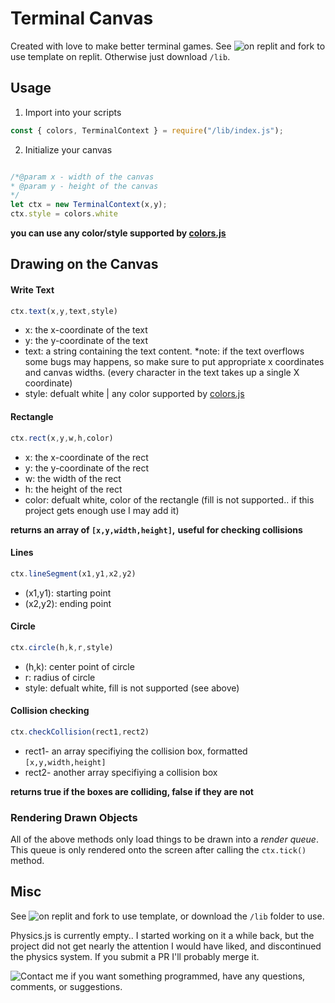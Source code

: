 # Terminal Canvas

Created with love to make better terminal games.
See ![on replit](https://replit.com/@sojs/Terminal-Canvas) and fork to use template on replit.
Otherwise just download `/lib`.

## Usage

1. Import into your scripts

```js
const { colors, TerminalContext } = require("/lib/index.js");
```

2. Initialize your canvas

```js

/*@param x - width of the canvas
* @param y - height of the canvas
*/
let ctx = new TerminalContext(x,y);
ctx.style = colors.white
```
**you can use any color/style supported by [colors.js](https://www.npmjs.com/package/colors)**

## Drawing on the Canvas

#### Write Text
```js
ctx.text(x,y,text,style)
```
- x: the x-coordinate of the text
- y: the y-coordinate of the text
- text: a string containing the text content.
*note: if the text overflows some bugs may happens, so make sure to put appropriate x coordinates and canvas widths. (every character in the text takes up a single X coordinate)
- style: defualt white | any color supported by [colors.js](https://www.npmjs.com/package/colors)

#### Rectangle
```js
ctx.rect(x,y,w,h,color)
```
- x: the x-coordinate of the rect
- y: the y-coordinate of the rect
- w: the width of the rect
- h: the height of the rect
- color: defualt white, color of the rectangle (fill is not supported.. if this project gets enough use I may add it)

**returns an array of `[x,y,width,height]`,**
**useful for checking collisions**

#### Lines
```js
ctx.lineSegment(x1,y1,x2,y2)
```
- (x1,y1): starting point
- (x2,y2): ending point

#### Circle

```js
ctx.circle(h,k,r,style)
```
- (h,k): center point of circle
- r: radius of circle
- style: defualt white, fill is not supported (see above)

#### Collision checking

```js
ctx.checkCollision(rect1,rect2)
```
- rect1- an array specifiying the collision box, formatted `[x,y,width,height]`
- rect2- another array specifiying a collision box

**returns true if the boxes are colliding, false if they are not**

### Rendering Drawn Objects

All of the above methods only load things to be drawn into a *render queue*. This queue is only rendered onto the screen after calling the `ctx.tick()` method.

## Misc

See ![on replit](https://replit.com/@sojs/Terminal-Canvas) and fork to use template, or download the `/lib` folder to use.

Physics.js is currently empty.. I started working on it a while back, but the project did not get nearly the attention I would have liked, and discontinued the physics system. If you submit a PR I'll probably merge it.

![Contact me](https://sojs-space.sojs.repl.co) if you want something programmed, have any questions, comments, or suggestions.